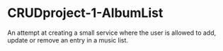 # CRUDproject-1-AlbumList
 An attempt at creating a small service where the user is allowed to add, update or remove an entry in a music list.
